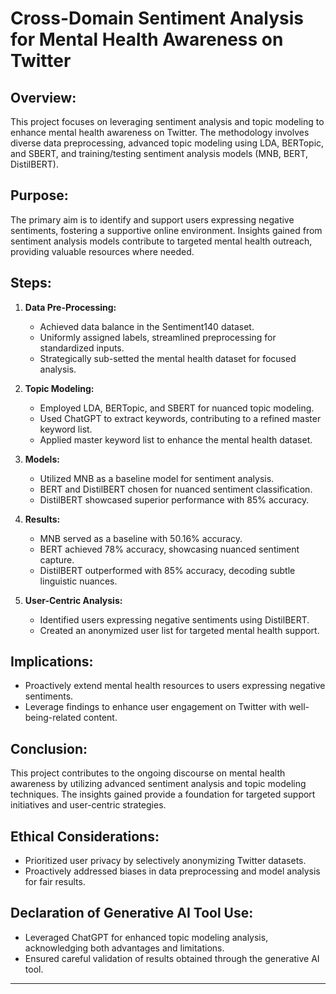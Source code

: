 # Cross-Domain Sentiment Analysis for Mental Health Awareness on Twitter

## Overview:

This project focuses on leveraging sentiment analysis and topic modeling to enhance mental health awareness on Twitter. The methodology involves diverse data preprocessing, advanced topic modeling using LDA, BERTopic, and SBERT, and training/testing sentiment analysis models (MNB, BERT, DistilBERT).

## Purpose:

The primary aim is to identify and support users expressing negative sentiments, fostering a supportive online environment. Insights gained from sentiment analysis models contribute to targeted mental health outreach, providing valuable resources where needed.

## Steps:

1. **Data Pre-Processing:**
   - Achieved data balance in the Sentiment140 dataset.
   - Uniformly assigned labels, streamlined preprocessing for standardized inputs.
   - Strategically sub-setted the mental health dataset for focused analysis.

2. **Topic Modeling:**
   - Employed LDA, BERTopic, and SBERT for nuanced topic modeling.
   - Used ChatGPT to extract keywords, contributing to a refined master keyword list.
   - Applied master keyword list to enhance the mental health dataset.

3. **Models:**
   - Utilized MNB as a baseline model for sentiment analysis.
   - BERT and DistilBERT chosen for nuanced sentiment classification.
   - DistilBERT showcased superior performance with 85% accuracy.

4. **Results:**
   - MNB served as a baseline with 50.16% accuracy.
   - BERT achieved 78% accuracy, showcasing nuanced sentiment capture.
   - DistilBERT outperformed with 85% accuracy, decoding subtle linguistic nuances.

5. **User-Centric Analysis:**
   - Identified users expressing negative sentiments using DistilBERT.
   - Created an anonymized user list for targeted mental health support.

## Implications:

- Proactively extend mental health resources to users expressing negative sentiments.
- Leverage findings to enhance user engagement on Twitter with well-being-related content.

## Conclusion:

This project contributes to the ongoing discourse on mental health awareness by utilizing advanced sentiment analysis and topic modeling techniques. The insights gained provide a foundation for targeted support initiatives and user-centric strategies.

## Ethical Considerations:

- Prioritized user privacy by selectively anonymizing Twitter datasets.
- Proactively addressed biases in data preprocessing and model analysis for fair results.

## Declaration of Generative AI Tool Use:

- Leveraged ChatGPT for enhanced topic modeling analysis, acknowledging both advantages and limitations.
- Ensured careful validation of results obtained through the generative AI tool.

---

